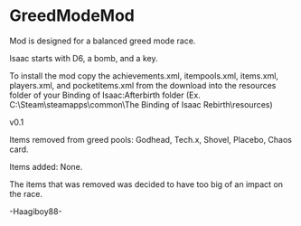 # GreedModeMod
Mod is designed for a balanced greed mode race.

Isaac starts with D6, a bomb, and a key.

To install the mod copy the achievements.xml, itempools.xml, items.xml, players.xml, and pocketitems.xml from the download into the resources folder of your Binding of Isaac:Afterbirth folder (Ex. C:\Steam\steamapps\common\The Binding of Isaac Rebirth\resources)

v0.1

Items removed from greed pools: Godhead, Tech.x, Shovel, Placebo, Chaos card.

Items added: None.

The items that was removed was decided to have too big of an impact on the race.

-Haagiboy88-
